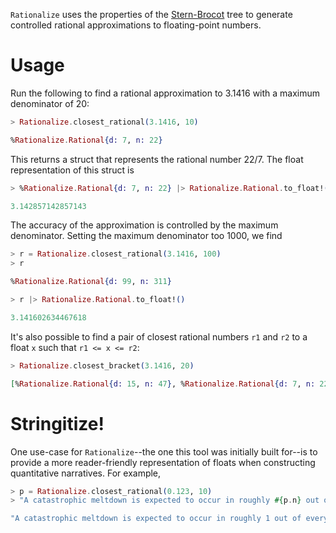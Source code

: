 `Rationalize` uses the properties of the 
[Stern-Brocot](https://en.wikipedia.org/wiki/Stern%E2%80%93Brocot_tree) tree to 
generate controlled rational approximations to floating-point numbers.

# Usage

Run the following to find a rational approximation to 3.1416 with a maximum 
denominator of 20:

```elixir
> Rationalize.closest_rational(3.1416, 10)

%Rationalize.Rational{d: 7, n: 22}
```

This returns a struct that represents the rational number 22/7. The float
representation of this struct is

```elixir
> %Rationalize.Rational{d: 7, n: 22} |> Rationalize.Rational.to_float!()

3.142857142857143
```

The accuracy of the approximation is controlled by the maximum
denominator. Setting the maximum denominator too 1000, we find

```elixir
> r = Rationalize.closest_rational(3.1416, 100)
> r

%Rationalize.Rational{d: 99, n: 311}

> r |> Rationalize.Rational.to_float!()

3.141602634467618
```

It's also possible to find a pair of closest rational numbers `r1` and `r2` to
a float `x` such that `r1 <= x <= r2`:

```elixir
> Rationalize.closest_bracket(3.1416, 20)

[%Rationalize.Rational{d: 15, n: 47}, %Rationalize.Rational{d: 7, n: 22}]
```

# Stringitize!

One use-case for `Rationalize`--the one this tool was initially built for--is to provide
a more reader-friendly representation of floats when constructing quantitative narratives.
For example,

```elixir
> p = Rationalize.closest_rational(0.123, 10)
> "A catastrophic meltdown is expected to occur in roughly #{p.n} out of every #{p.d} reactors."

"A catastrophic meltdown is expected to occur in roughly 1 out of every 8 reactors."
```


